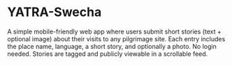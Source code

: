 # YATRA-Swecha
A simple mobile-friendly web app where users submit short stories (text + optional image) about their visits to any pilgrimage site. Each entry includes the place name, language, a short story, and optionally a photo. No login needed. Stories are tagged and publicly viewable in a scrollable feed.
